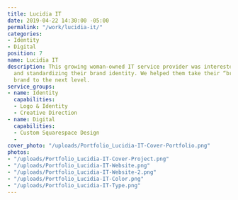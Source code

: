 ```yaml
---
title: Lucidia IT
date: 2019-04-22 14:30:00 -05:00
permalink: "/work/lucidia-it/"
categories:
- Identity
- Digital
position: 7
name: Lucidia IT
description: This growing woman-owned IT service provider was interested in improving
  and standardizing their brand identity. We helped them take their “brightest star”
  brand to the next level.
service_groups:
- name: Identity
  capabilities:
  - Logo & Identity
  - Creative Direction
- name: Digital
  capabilities:
  - Custom Squarespace Design
  - 
cover_photo: "/uploads/Portfolio_Lucidia-IT-Cover-Portfolio.png"
photos:
- "/uploads/Portfolio_Lucidia-IT-Cover-Project.png"
- "/uploads/Portfolio_Lucidia-IT-Website.png"
- "/uploads/Portfolio_Lucidia-IT-Website-2.png"
- "/uploads/Portfolio_Lucidia-IT-Color.png"
- "/uploads/Portfolio_Lucidia-IT-Type.png"
---
```



